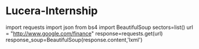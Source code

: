 # Lucera-Internship
import requests
import json
from bs4 import BeautifulSoup
sectors=list()
url = "http://www.google.com/finance"
response=requests.get(url)
response_soup=BeautifulSoup(response.content,'lxml')
